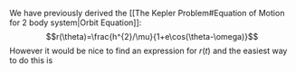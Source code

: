 We have previously derived the [[The Kepler Problem#Equation of Motion for 2 body system|Orbit Equation]]:
$$r(\theta)=\frac{h^{2}/\mu}{1+e\cos(\theta-\omega)}$$
However it would be nice to find an expression for $r(t)$ and the easiest way to do this is 
